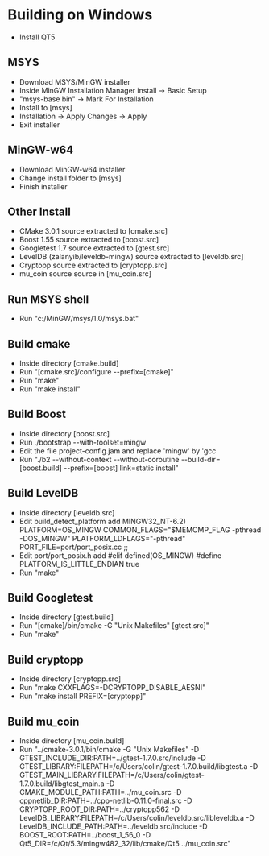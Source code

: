 # Building on Windows
* Install QT5

## MSYS
* Download MSYS/MinGW installer
* Inside MinGW Installation Manager install -> Basic Setup
* "msys-base bin" -> Mark For Installation
* Install to [msys]
* Installation -> Apply Changes -> Apply
* Exit installer

## MinGW-w64
* Download MinGW-w64 installer
* Change install folder to [msys]
* Finish installer

## Other Install
* CMake 3.0.1 source extracted to [cmake.src]
* Boost 1.55 source extracted to [boost.src]
* Googletest 1.7 source extracted to [gtest.src]
* LevelDB (zalanyib/leveldb-mingw) source extracted to [leveldb.src]
* Cryptopp source extracted to [cryptopp.src]
* mu_coin source source in [mu_coin.src]

## Run MSYS shell
* Run "c:/MinGW/msys/1.0/msys.bat"

## Build cmake
* Inside directory [cmake.build]
* Run "[cmake.src]/configure --prefix=[cmake]"
* Run "make"
* Run "make install"

## Build Boost
* Inside directory [boost.src]
* Run ./bootstrap --with-toolset=mingw
* Edit the file project-config.jam and replace 'mingw' by 'gcc
* Run "./b2 --without-context --without-coroutine --build-dir=[boost.build] --prefix=[boost] link=static install"

## Build LevelDB
* Inside directory [leveldb.src]
* Edit build_detect_platform add
    MINGW32_NT-6.2)
        PLATFORM=OS_MINGW
        COMMON_FLAGS="$MEMCMP_FLAG -pthread -DOS_MINGW"
        PLATFORM_LDFLAGS="-pthread"
        PORT_FILE=port/port_posix.cc
        ;;
* Edit port/port_posix.h add 
#elif defined(OS_MINGW)
  #define PLATFORM_IS_LITTLE_ENDIAN true
* Run "make"

## Build Googletest
* Inside directory [gtest.build]
* Run "[cmake]/bin/cmake -G "Unix Makefiles" [gtest.src]"
* Run "make"

## Build cryptopp
* Inside directory [cryptopp.src]
* Run "make CXXFLAGS=-DCRYPTOPP_DISABLE_AESNI"
* Run "make install PREFIX=[cryptopp]"

## Build mu_coin
* Inside directory [mu_coin.build]
* Run "../cmake-3.0.1/bin/cmake -G "Unix Makefiles" -D GTEST_INCLUDE_DIR:PATH=../gtest-1.7.0.src/include -D GTEST_LIBRARY:FILEPATH=/c/Users/colin/gtest-1.7.0.build/libgtest.a -D GTEST_MAIN_LIBRARY:FILEPATH=/c/Users/colin/gtest-1.7.0.build/libgtest_main.a -D CMAKE_MODULE_PATH:PATH=../mu_coin.src -D cppnetlib_DIR:PATH=../cpp-netlib-0.11.0-final.src -D CRYPTOPP_ROOT_DIR:PATH=../cryptopp562 -D LevelDB_LIBRARY:FILEPATH=/c/Users/colin/leveldb.src/libleveldb.a -D LevelDB_INCLUDE_PATH:PATH=../leveldb.src/include -D BOOST_ROOT:PATH=../boost_1_56_0 -D Qt5_DIR=/c/Qt/5.3/mingw482_32/lib/cmake/Qt5 ../mu_coin.src"